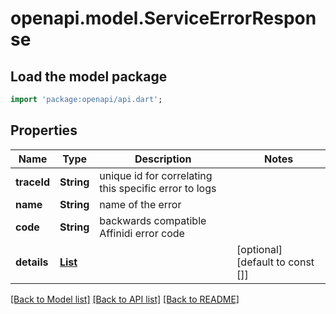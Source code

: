 # openapi.model.ServiceErrorResponse

## Load the model package

```dart
import 'package:openapi/api.dart';
```

## Properties

| Name        | Type                                                                              | Description                                           | Notes                            |
| ----------- | --------------------------------------------------------------------------------- | ----------------------------------------------------- | -------------------------------- |
| **traceId** | **String**                                                                        | unique id for correlating this specific error to logs |
| **name**    | **String**                                                                        | name of the error                                     |
| **code**    | **String**                                                                        | backwards compatible Affinidi error code              |
| **details** | [**List<ServiceErrorResponseDetailsInner>**](ServiceErrorResponseDetailsInner.md) |                                                       | [optional] [default to const []] |

[[Back to Model list]](../README.md#documentation-for-models) [[Back to API list]](../README.md#documentation-for-api-endpoints) [[Back to README]](../README.md)
